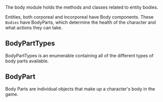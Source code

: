 The body module holds the methods and classes related to entity bodies.

Entities, both corporeal and incorporeal have Body components. These `Bodies` have BodyParts, which determine the health of the character and what actions they can take. 

## BodyPartTypes

BodyPartTypes is an enumerable containing all of the different types of body parts available.

## BodyPart
Body Parts are individual objects that make up a character's body in the game.